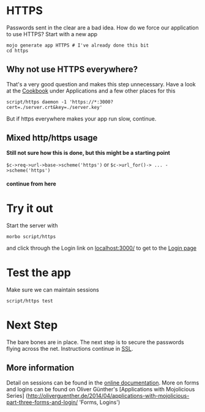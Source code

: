 # HTTPS

Passwords sent in the clear are a bad idea.  How do we force our application
to use HTTPS?  Start with a new app
```
mojo generate app HTTPS	# I've already done this bit
cd https
```

## Why not use HTTPS everywhere?
That's a very good question and makes this step unnecessary.  Have a look
at the [Cookbook](http://localhost:3000/perldoc/Mojolicious/Guides/Cookbook#Basic-authentication1)
under Applications and a few other places for this
```
script/https daemon -1 'https://*:3000?cert=./server.crt&key=./server.key'
```
But if https everywhere makes your app run slow, continue.

## Mixed http/https usage
**Still not sure how this is done, but this might be a starting point**

` $c->req->url->base->scheme('https') `
or `$c->url_for()-> ... ->scheme('https')`


#### continue from here ####



# Try it out
Start the server with
```
morbo script/https
```
and click through the Login link on [localhost:3000/](http://localhost:3000/)
to get to the [Login page](http://localhost:3000/login)

# Test the app

Make sure we can maintain sessions 

```
script/https test 
```



# Next Step

The bare bones are in place.  The next step is to secure the passwords flying across the net.
Instructions continue in [SSL](SSL.md).

## More information

Detail on sessions can be found in the 
[online documentation](http://localhost:3000/perldoc/Mojolicious/Controller#session 'Mojolicious::Controller').
More on forms and logins can be found on Oliver Günther's [Applications with Mojolicious Series]
(http://oliverguenther.de/2014/04/applications-with-mojolicious-part-three-forms-and-login/ 'Forms, Logins')

